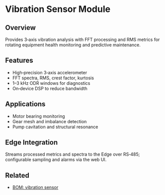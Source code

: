 # Vibration Sensor Module

## Overview
Provides 3‑axis vibration analysis with FFT processing and RMS metrics for rotating equipment health monitoring and predictive maintenance.

## Features
- High‑precision 3‑axis accelerometer
- FFT spectra, RMS, crest factor, kurtosis
- 1–3 kHz ODR windows for diagnostics
- On‑device DSP to reduce bandwidth

## Applications
- Motor bearing monitoring
- Gear mesh and imbalance detection
- Pump cavitation and structural resonance

## Edge Integration
Streams processed metrics and spectra to the Edge over RS‑485; configurable sampling and alarms via the web UI.


## Related
- [BOM: vibration sensor](/docs/bom/vibration-sensor)
